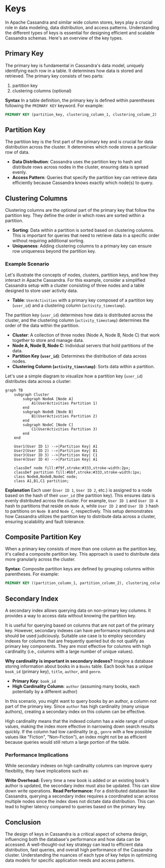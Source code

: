 # Keys

In Apache Cassandra and similar wide column stores, keys play a crucial role in data modeling, data distribution, and access patterns. Understanding the different types of keys is essential for designing efficient and scalable Cassandra schemas. Here's an overview of the key types.

## Primary Key

The primary key is fundamental in Cassandra's data model, uniquely identifying each row in a table. It determines how data is stored and retrieved. The primary key consists of two parts:

1. partition key
2. clustering columns (optional)

**Syntax**
In a table definition, the primary key is defined within parentheses following the `PRIMARY KEY` keyword. For example:

```sql
PRIMARY KEY (partition_key, clustering_column_1, clustering_column_2)
```

## Partition Key

The partition key is the first part of the primary key and is crucial for data distribution across the cluster. It determines which node stores a particular row of data.

- **Data Distribution**: Cassandra uses the partition key to hash and distribute rows across nodes in the cluster, ensuring data is spread evenly.
- **Access Pattern**: Queries that specify the partition key can retrieve data efficiently because Cassandra knows exactly which node(s) to query.

## Clustering Columns

Clustering columns are the optional part of the primary key that follow the partition key. They define the order in which rows are sorted within a partition.

- **Sorting**: Data within a partition is sorted based on clustering columns. This is important for queries that need to retrieve data in a specific order without requiring additional sorting.
- **Uniqueness**: Adding clustering columns to a primary key can ensure row uniqueness beyond the partition key.

### Example Scenario

Let's illustrate the concepts of nodes, clusters, partition keys, and how they interact in Apache Cassandra. For this example, consider a simplified Cassandra setup with a cluster consisting of three nodes and a table designed to store user activity data.

- **Table**: `UserActivities` with a primary key composed of a partition key (`user_id`) and a clustering column (`activity_timestamp`).

The partition key (`user_id`) determines how data is distributed across the cluster, and the clustering column (`activity_timestamp`) determines the order of the data within the partition.

- **Cluster**: A collection of three nodes (Node A, Node B, Node C) that work together to store and manage data.
- **Node A, Node B, Node C**: Individual servers that hold partitions of the data.
- **Partition Key (`user_id`)**: Determines the distribution of data across nodes.
- **Clustering Column (`activity_timestamp`)**: Sorts data within a partition.

Let's use a simple diagram to visualize how a partition key (`user_id`) distributes data across a cluster:

```mermaid
graph TB
    subgraph Cluster
        subgraph NodeA [Node A]
            A1(UserActivities Partition 1)
        end
        subgraph NodeB [Node B]
            B1(UserActivities Partition 2)
        end
        subgraph NodeC [Node C]
            C1(UserActivities Partition 3)
        end
    end

    User1(User ID 1) -->|Partition Key| A1
    User2(User ID 2) -->|Partition Key| B1
    User3(User ID 3) -->|Partition Key| C1
    User4(User ID 4) -->|Partition Key| A1

    classDef node fill:#f9f,stroke:#333,stroke-width:2px;
    classDef partition fill:#bbf,stroke:#333,stroke-width:1px;
    class NodeA,NodeB,NodeC node;
    class A1,B1,C1 partition;
```

**Explanation**
Each user (`User ID 1`, `User ID 2`, etc.) is assigned to a node based on the hash of their `user_id` (the partition key). This ensures data is evenly distributed across the cluster. For example, `User ID 1` and `User ID 4` hash to partitions that reside on `Node A`, while `User ID 2` and `User ID 3` hash to partitions on `Node B` and `Node C`, respectively. This setup demonstrates how Cassandra utilizes the partition key to distribute data across a cluster, ensuring scalability and fault tolerance.

## Composite Partition Key

When a primary key consists of more than one column as the partition key, it's called a composite partition key. This approach is used to distribute data more granularly across the cluster.

**Syntax**: Composite partition keys are defined by grouping columns within parentheses. For example:

```sql
PRIMARY KEY ((partition_column_1, partition_column_2), clustering_column_1)
```

## Secondary Index

A secondary index allows querying data on non-primary key columns. It provides a way to access data without knowing the partition key.

It is useful for querying based on columns that are not part of the primary key. However, secondary indexes can have performance implications and should be used judiciously. Suitable use case is to employ secondary indexes for columns that are frequently queried but do not qualify as primary key components. They are most effective for columns with high cardinality (i.e., columns with a large number of unique values).

**Why cardinality is important in secondary indexes?**
Imagine a database storing information about books in a `Books` table. Each book has a unique `book_id` (primary key), `title`, `author`, and `genre`.

- **Primary Key**: `book_id`
- **High Cardinality Column**: `author` (assuming many books, each potentially by a different author)

In this scenario, you might want to query books by an author, a column not part of the primary key. Since `author` has high cardinality (many unique authors), creating a secondary index on this column can be effective.

High cardinality means that the indexed column has a wide range of unique values, making the index more effective in narrowing down search results quickly. If the column had low cardinality (e.g., `genre` with a few possible values like "Fiction", "Non-Fiction"), an index might not be as efficient because queries would still return a large portion of the table.

### Performance Implications

While secondary indexes on high cardinality columns can improve query flexibility, they have implications such as:

**Write Overhead:** Every time a new book is added or an existing book's author is updated, the secondary index must also be updated. This can slow down write operations.
**Read Performance:** For a distributed database like Cassandra, querying a secondary index requires a coordinated scan across multiple nodes since the index does not dictate data distribution. This can lead to higher latency compared to queries based on the primary key.



## Conclusion

The design of keys in Cassandra is a critical aspect of schema design, influencing both the database's performance and how data can be accessed. A well-thought-out key strategy can lead to efficient data distribution, fast queries, and overall high performance of the Cassandra cluster. Understanding the nuances of each type of key helps in optimizing data models for specific application needs and access patterns.